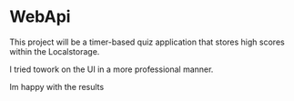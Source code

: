 # WebApi
This project will be a timer-based quiz application that stores high scores within the Localstorage.

I tried towork on the UI in a more professional manner.

Im happy with the results
